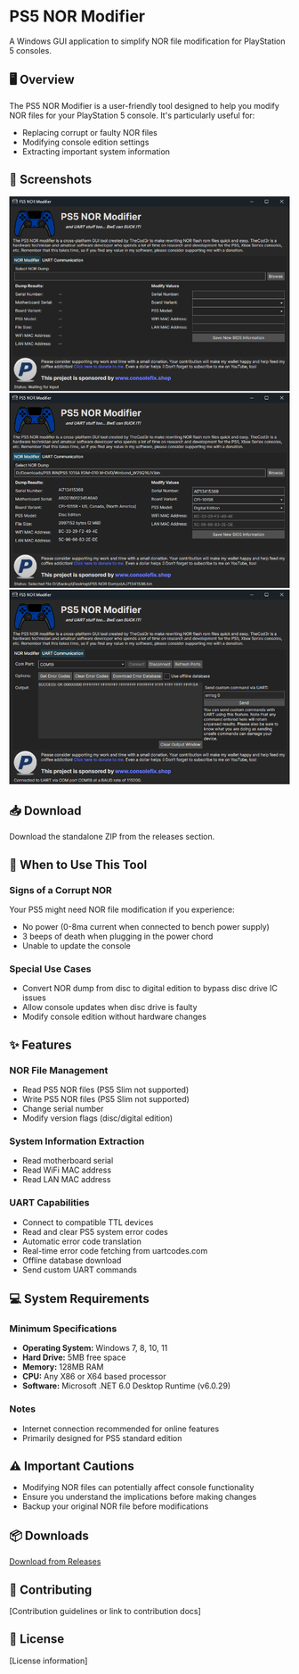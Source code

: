# PS5 NOR Modifier

A Windows GUI application to simplify NOR file modification for PlayStation 5 consoles.

## 🖥️ Overview

The PS5 NOR Modifier is a user-friendly tool designed to help you modify NOR files for your PlayStation 5 console. It's particularly useful for:
- Replacing corrupt or faulty NOR files
- Modifying console edition settings
- Extracting important system information

## 📸 Screenshots

![PS5 NOR Modifier - Main Interface](https://raw.githubusercontent.com/thecod3ryoutube/PS5NorModifier/main/Screenshot1.png)
![PS5 NOR Modifier - Features](https://raw.githubusercontent.com/thecod3ryoutube/PS5NorModifier/main/Screenshot2.png)
![PS5 NOR Modifier - UART Interface](https://raw.githubusercontent.com/thecod3ryoutube/PS5NorModifier/main/Screenshot3.png)

## 📥 Download

Download the standalone ZIP from the releases section.

## 🚨 When to Use This Tool

### Signs of a Corrupt NOR
Your PS5 might need NOR file modification if you experience:
- No power (0-8ma current when connected to bench power supply)
- 3 beeps of death when plugging in the power chord
- Unable to update the console

### Special Use Cases
- Convert NOR dump from disc to digital edition to bypass disc drive IC issues
- Allow console updates when disc drive is faulty
- Modify console edition without hardware changes

## ✨ Features

### NOR File Management
- Read PS5 NOR files (PS5 Slim not supported)
- Write PS5 NOR files (PS5 Slim not supported)
- Change serial number
- Modify version flags (disc/digital edition)

### System Information Extraction
- Read motherboard serial
- Read WiFi MAC address
- Read LAN MAC address

### UART Capabilities
- Connect to compatible TTL devices
- Read and clear PS5 system error codes
- Automatic error code translation
- Real-time error code fetching from uartcodes.com
- Offline database download
- Send custom UART commands

## 💻 System Requirements

### Minimum Specifications
- **Operating System:** Windows 7, 8, 10, 11
- **Hard Drive:** 5MB free space
- **Memory:** 128MB RAM
- **CPU:** Any X86 or X64 based processor
- **Software:** Microsoft .NET 6.0 Desktop Runtime (v6.0.29)

### Notes
- Internet connection recommended for online features
- Primarily designed for PS5 standard edition

## ⚠️ Important Cautions
- Modifying NOR files can potentially affect console functionality
- Ensure you understand the implications before making changes
- Backup your original NOR file before modifications

## 📦 Downloads
[Download from Releases](link-to-releases-page)

## 🤝 Contributing
[Contribution guidelines or link to contribution docs]

## 📄 License
[License information]
